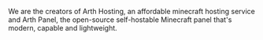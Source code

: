 We are the creators of Arth Hosting, an affordable minecraft hosting service and Arth Panel, the open-source self-hostable Minecraft panel that's modern, capable and lightweight.
